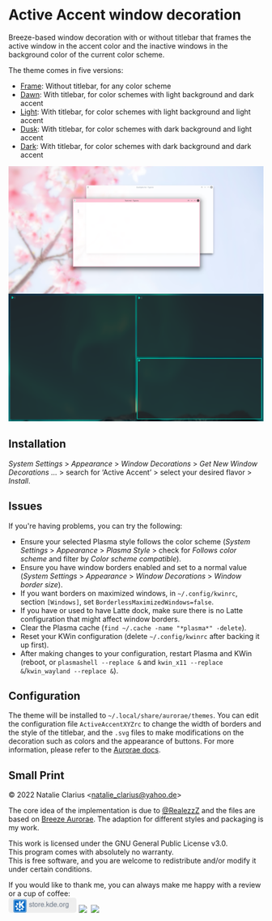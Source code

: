# Active Accent window decoration

Breeze-based window decoration with or without titlebar that frames the active window in the accent color and the inactive windows in the background color of the current color scheme.

The theme comes in five versions:

- [Frame](https://store.kde.org/p/1678088): Without titlebar, for any color scheme
- [Dawn](https://store.kde.org/p/1709568): With titlebar, for color schemes with light background and dark accent 
- [Light](https://store.kde.org/p/1709554): With titlebar, for color schemes with light background and light accent
- [Dusk](https://store.kde.org/p/1709569): With titlebar, for color schemes with dark background and light accent
- [Dark](https://store.kde.org/p/1709567): With titlebar, for color schemes with dark background and dark accent

![screenshot](.img/screenshot.png)

## Installation

*System Settings* > *Appearance* > *Window Decorations* > *Get New Window Decorations …* > search for ‘Active Accent’  > select your desired flavor > *Install*.

## Issues

If you're having problems, you can try the following:

- Ensure your selected Plasma style follows the color scheme (*System Settings* > *Appearance* > *Plasma Style* > check for *Follows color scheme* and filter by *Color scheme compatible*).
- Ensure you have window borders enabled and set to a normal value (*System Settings* > *Appearance* > *Window Decorations* > *Window border size*).
- If you want borders on maximized windows, in `~/.config/kwinrc`, section `[Windows]`, set `BorderlessMaximizedWindows=false`.
- If you have or used to have Latte dock, make sure there is no Latte configuration that might affect window borders.
- Clear the Plasma cache (`find ~/.cache -name "*plasma*" -delete`).
- Reset your KWin configuration (delete `~/.config/kwinrc` after backing it up first).
- After making changes to your configuration, restart Plasma and KWin (reboot, or `plasmashell --replace &` and `kwin_x11 --replace &`/`kwin_wayland --replace &`).



## Configuration

The theme will be installed to `~/.local/share/aurorae/themes`. You can edit the configuration file `ActiveAccentXYZrc` to change the width of borders and the style of the titlebar, and the `.svg` files to make modifications on the decoration such as colors and the appearance of buttons. For more information, please refer to the [Aurorae docs](https://techbase.kde.org/User:Mgraesslin/Aurorae).



## Small Print

© 2022 Natalie Clarius \<natalie_clarius@yahoo.de\>

The core idea of the implementation is due to [@RealezzZ](https://www.reddit.com/r/kde/comments/ri4zko/comment/howapa9/?utm_source=share&utm_medium=web2x&context=3) and the files are based on [Breeze Aurorae](https://store.kde.org/p/1461072/). The adaption for different styles and packaging is my work.

This work is licensed under the GNU General Public License v3.0.  
This program comes with absolutely no warranty.  
This is free software, and you are welcome to redistribute and/or modify it under certain conditions.  

If you would like to thank me, you can always make me happy with a review or a cup of coffee:  
<a href="https://store.kde.org/p/1678088"><img src=".img/kdestore.png" height="30"/></a>
<a href="https://www.paypal.com/donate/?hosted_button_id=7LUUJD83BWRM4"><img src="https://www.paypalobjects.com/en_US/DK/i/btn/btn_donateCC_LG.gif" height="30"/></a>&nbsp;&nbsp;<a href="https://www.buymeacoffee.com/nclarius"><img src="https://cdn.buymeacoffee.com/buttons/v2/default-yellow.png" height="30"/></a>
